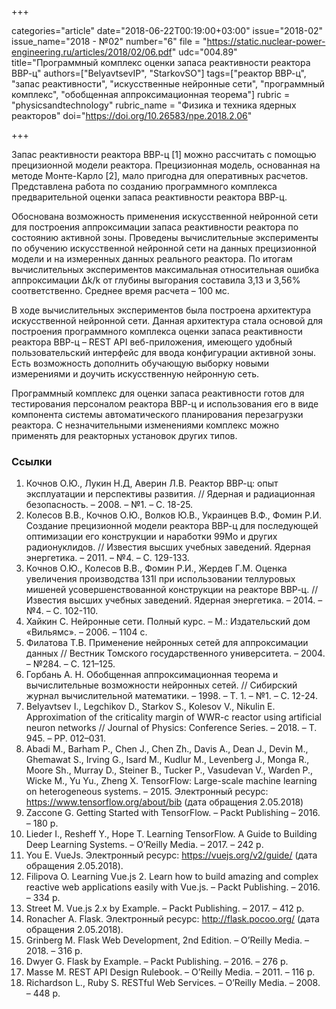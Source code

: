 +++

categories="article"
date="2018-06-22T00:19:00+03:00"
issue="2018-02"
issue_name="2018 - №02"
number="6"
file = "https://static.nuclear-power-engineering.ru/articles/2018/02/06.pdf"
udc="004.89"
title="Программный комплекс оценки запаса реактивности реактора ВВР-ц"
authors=["BelyavtsevIP", "StarkovSO"]
tags=["реактор ВВР-ц", "запас реактивности", "искусственные нейронные сети", "программный комплекс", "обобщенная аппроксимационная теорема"]
rubric = "physicsandtechnology"
rubric_name = "Физика и техника ядерных реакторов"
doi="https://doi.org/10.26583/npe.2018.2.06"

+++

Запас реактивности реактора ВВР-ц [1] можно рассчитать с помощью прецизионной модели реактора. Прецизионная модель, основанная на методе Монте-Карло [2], мало пригодна для оперативных расчетов. Представлена работа по созданию программного комплекса предварительной оценки запаса реактивности реактора ВВР-ц.

Обоснована возможность применения искусственной нейронной сети для построения аппроксимации запаса реактивности реактора по состоянию активной зоны. Проведены вычислительные эксперименты по обучению искусственной нейронной сети на данных прецизионной модели и на измеренных данных реального реактора. По итогам вычислительных экспериментов максимальная относительная ошибка аппроксимации Δk/k от глубины выгорания составила 3,13 и 3,56% соответственно. Среднее время расчета – 100 мс.

В ходе вычислительных экспериментов была построена архитектура искусственной нейронной сети. Данная архитектура стала основой для построения программного комплекса оценки запаса реактивности реактора ВВР-ц – REST API веб-приложения, имеющего удобный пользовательский интерфейс для ввода конфигурации активной зоны. Есть возможность дополнить обучающую выборку новыми измерениями и доучить искусственную нейронную сеть.

Программный комплекс для оценки запаса реактивности готов для тестирования персоналом реактора ВВР-ц и использования его в виде компонента системы автоматического планирования перезагрузки реактора. С незначительными изменениями комплекс можно применять для реакторных установок других типов.

### Ссылки

1. Кочнов О.Ю., Лукин Н.Д, Аверин Л.В. Реактор ВВР-ц: опыт эксплуатации и перспективы развития. // Ядерная и радиационная безопасность. – 2008. – №1. – С. 18-25.
2. Колесов В.В., Кочнов О.Ю., Волков Ю.В., Украинцев В.Ф., Фомин Р.И. Создание прецизионной модели реактора ВВР-ц для последующей оптимизации его конструкции и наработки 99Mo и других радионуклидов. // Известия высших учебных заведений. Ядерная энергетика. – 2011. – №4. – С. 129-133.
3. Кочнов О.Ю., Колесов В.В., Фомин Р.И., Жердев Г.М. Оценка увеличения производства 131I при использовании теллуровых мишеней усовершенствованной конструкции на реакторе ВВР-ц. // Известия высших учебных заведений. Ядерная энергетика. – 2014. – №4. – С. 102-110.
4. Хайкин С. Нейронные сети. Полный курс. – М.: Издательский дом «Вильямс». – 2006. – 1104 с.
5. Филатова Т.В. Применение нейронных сетей для аппроксимации данных // Вестник Томского государственного университета. – 2004. – №284. – C. 121–125.
6. Горбань А. Н. Обобщенная аппроксимационная теорема и вычислительные возможности нейронных сетей. // Сибирский журнал вычислительной математики. – 1998. – Т. 1. – №1. – С. 12-24.
7. Belyavtsev I., Legchikov D., Starkov S., Kolesov V., Nikulin E. Approximation of the criticality margin of WWR-c reactor using artificial neuron networks // Journal of Physics: Conference Series. – 2018. – Т. 945. – PP. 012–031.
8. Abadi M., Barham P., Chen J., Chen Zh., Davis A., Dean J., Devin M., Ghemawat S., Irving G., Isard M., Kudlur M., Levenberg J., Monga R., Moore Sh., Murray D., Steiner B., Tucker P., Vasudevan V., Warden P., Wicke M., Yu Yu., Zheng X. TensorFlow: Large-scale machine learning on heterogeneous systems. – 2015. Электронный ресурс: https://www.tensorflow.org/about/bib (дата обращения 2.05.2018)
9. Zaccone G. Getting Started with TensorFlow. – Packt Publishing – 2016. – 180 p.
10. Lieder I., Resheff Y., Hope T. Learning TensorFlow. A Guide to Building Deep Learning Systems. – O’Reilly Media. – 2017. – 242 p.
11. You E. VueJs. Электронный ресурс: https://vuejs.org/v2/guide/ (дата обращения 2.05.2018).
12. Filipova O. Learning Vue.js 2. Learn how to build amazing and complex reactive web applications easily with Vue.js. – Packt Publishing. – 2016. – 334 p.
13. Street M. Vue.js 2.x by Example. – Packt Publishing. – 2017. – 412 p.
14. Ronacher A. Flask. Электронный ресурс: http://flask.pocoo.org/ (дата обращения 2.05.2018).
15. Grinberg M. Flask Web Development, 2nd Edition. – O’Reilly Media. – 2018. – 316 p.
16. Dwyer G. Flask by Example. – Packt Publishing. – 2016. – 276 p.
17. Masse M. REST API Design Rulebook. – O’Reilly Media. – 2011. – 116 p.
18. Richardson L., Ruby S. RESTful Web Services. – O’Reilly Media. – 2008. – 448 p.